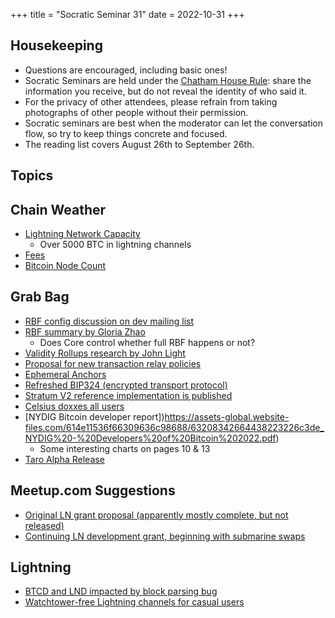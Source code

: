 +++
title = "Socratic Seminar 31"
date = 2022-10-31
+++

Housekeeping
------------

- Questions are encouraged, including basic ones!
- Socratic Seminars are held under the [Chatham House Rule](https://www.chathamhouse.org/about-us/chatham-house-rule): share the information you receive, but do not reveal the identity of who said it.
- For the privacy of other attendees, please refrain from taking photographs of other people without their permission.
- Socratic seminars are best when the moderator can let the conversation flow, so try to keep things concrete and focused.
- The reading list covers August 26th to September 26th.

Topics
------

Chain Weather
-------------
- [Lightning Network Capacity](https://bitcoinvisuals.com/ln-capacity)
  - Over 5000 BTC in lightning channels
- [Fees](https://transactionfee.info/charts/fees-package-feerates/)
- [Bitcoin Node Count](https://luke.dashjr.org/programs/bitcoin/files/charts/historical.html)

Grab Bag
--------
- [RBF config discussion on dev mailing list](https://lists.linuxfoundation.org/pipermail/bitcoin-dev/2022-October/020980.html)
- [RBF summary by Gloria Zhao](https://github.com/glozow/bitcoin-notes/blob/full-rbf/full-rbf.md)
  - Does Core control whether full RBF happens or not?
- [Validity Rollups research by John Light](https://bitcoinrollups.org)
- [Proposal for new transaction relay policies](https://lists.linuxfoundation.org/pipermail/bitcoin-dev/2022-September/020937.html)
- [Ephemeral Anchors](https://lists.linuxfoundation.org/pipermail/bitcoin-dev/2022-October/021036.html)
- [Refreshed BIP324 (encrypted transport protocol)](https://lists.linuxfoundation.org/pipermail/bitcoin-dev/2022-October/020985.html)
- [Stratum V2 reference implementation is published](https://twitter.com/StratumV2/status/1579805619351326722)
- [Celsius doxxes all users](https://www.nobsbitcoin.com/celsius-doxxes-all-users/)
- [NYDIG Bitcoin developer report])https://assets-global.website-files.com/614e11536f66309636c98688/63208342664438223226c3de_NYDIG%20-%20Developers%20of%20Bitcoin%202022.pdf)
  - Some interesting charts on pages 10 & 13
- [Taro Alpha Release](https://lightning.engineering/posts/2022-9-28-taro-launch/)
  
Meetup.com Suggestions
--------
- [Original LN grant proposal (apparently mostly complete, but not released)](https://urbit.org/grants/volt-lightning-on-urbit)
- [Continuing LN development grant, beginning with submarine swaps](https://urbit.org/grants/lightning-development)

Lightning
--------
- [BTCD and LND impacted by block parsing bug](https://twitter.com/brqgoo/status/1579216353780957185)
- [Watchtower-free Lightning channels for casual users](https://lists.linuxfoundation.org/pipermail/lightning-dev/2022-October/003707.html)
